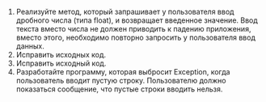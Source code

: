 1. Реализуйте метод, который запрашивает у пользователя ввод дробного числа (типа float), 
и возвращает введенное значение. Ввод текста вместо числа не должен приводить к падению приложения, вместо этого, 
необходимо повторно запросить у пользователя ввод данных.
2. Исправить исходных код.
3. Исправить исходный код.
4. Разработайте программу, которая выбросит Exception, когда пользователь вводит пустую строку. 
Пользователю должно показаться сообщение, что пустые строки вводить нельзя.